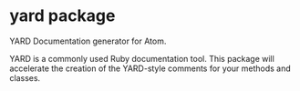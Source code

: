 # yard package

YARD Documentation generator for Atom.

YARD is a commonly used Ruby documentation tool. This package will accelerate
the creation of the YARD-style comments for your methods and classes.
